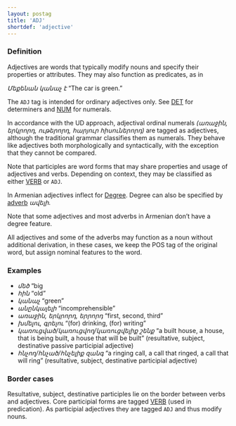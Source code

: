 ```yaml
---
layout: postag
title: 'ADJ'
shortdef: 'adjective'
---
```


### Definition

Adjectives are words that typically modify nouns and specify their properties or attributes. They may also function as predicates, as in

_Մեքենան կանաչ է_ “The car is green.”

The `ADJ` tag is intended for ordinary adjectives only. See [DET]() for determiners and [NUM]() for numerals.

In accordance with the UD approach, adjectival ordinal numerals _(առաջին, երկրորդ, ութերորդ, հարյուր հիսուներորդ)_ are tagged as adjectives, although the traditional grammar classifies them as numerals. They behave like adjectives both morphologically and syntactically, with the exception that they cannot be compared.

Note that participles are word forms that may share properties and usage of adjectives and verbs. Depending on context, they may be classified as either [VERB]() or `ADJ`.

In Armenian adjectives inflect for [Degree](). Degree can also be specified by [adverb](hy-pos/ADV) _ավելի_.

Note that some adjectives and most adverbs in Armenian don’t have a degree feature.

All adjectives and some of the adverbs may function as a noun without additional derivation, in these cases, we keep the POS tag of the original word, but assign nominal features to the word.

### Examples

- _մեծ_ “big
- _հին_ “old”
-	_կանաչ_ “green”
-	_անընկալելի_ “incomprehensible”
-	_առաջին, երկրորդ, երրորդ_ “first, second, third”
-	_խմելու, գրելու_ “(for) drinking, (for) writing”
-	_կառուցված/կառուցվող/կառուցվելիք շենք_ “a built house, a house, that is being built, a house that will be built” (resultative, subject, destinative passive participial adjective)
-	_հնչող/հնչած/հնչելիք զանգ_ “a ringing call, a call that ringed, a call that will ring” (resultative, subject, destinative participial adjective)

### Border cases

Resultative, subject, destinative participles lie on the border between verbs and adjectives. Core participial forms are tagged [VERB]() (used in predication). As participial adjectives they are tagged `ADJ` and thus modify nouns.
